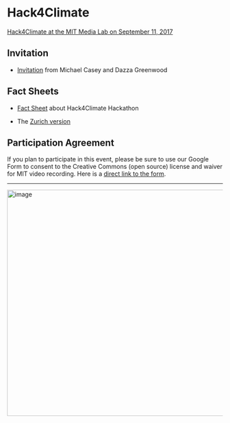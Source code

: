# Hack4Climate
[Hack4Climate at the MIT Media Lab on September 11, 2017](https://mitmedialab.github.io/Hack4Climate)

## Invitation

* [Invitation](https://github.com/mitmedialab/Hack4Climate/raw/master/HACK4CLIMATE-INVITE-DAZZA.pdf) from Michael Casey and Dazza Greenwood

## Fact Sheets

* [Fact Sheet](https://github.com/mitmedialab/Hack4Climate/raw/master/H4C_Factsheet_072017_v06.pdf) about Hack4Climate Hackathon

* The [Zurich version](https://zurich.impacthub.ch/de/event/lets-go-hack4climate)

## Participation Agreement

If you plan to participate in this event, please be sure to use our Google Form to consent to the Creative Commons (open source) license and waiver for MIT video recording.  Here is a [direct link to the form](https://docs.google.com/forms/d/e/1FAIpQLSd1w9FZdldQ1hc9KukcdXmHXX2AO4_ywU9CPWCyH5Xm46SIuA/viewform).

------------------

<img width="527" alt="image" src="https://user-images.githubusercontent.com/2357755/29792817-b86686c6-8c0f-11e7-82ef-e292d6912e58.png">

